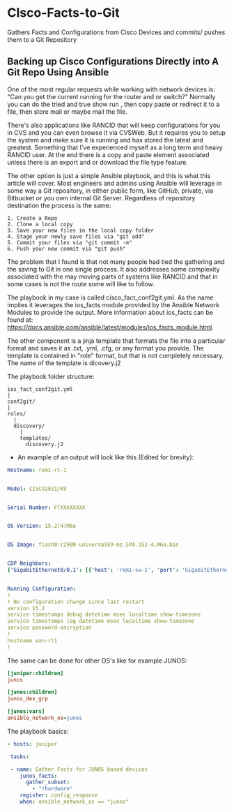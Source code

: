 # CIsco-Facts-to-Git
Gathers Facts and Configurations from Cisco Devices and commits/ pushes them to a Git Repository

## Backing up Cisco Configurations Directly into A Git Repo Using Ansible

One of the most regular requests while working with network devices is: "Can you get the current running for the router and or switch?" Normally you can do the tried and true show run , then copy paste or redirect it to a file, then store mail or maybe mail the file.

There's also applications like RANCID that will keep configurations for you in CVS and you can even browse it via CVSWeb. But it requires you to setup the system and make sure it is running and has stored the latest and greatest. Something that I've experienced myself as a long term and heavy RANCID user. At the end there is a copy and paste element associated unless there is an export and or download the file type feature.

The other option is just a simple Ansible playbook, and this is what this article will cover. Most engineers and admins using Ansible will leverage in some way a Git repository, in either public form, like GitHub, private, via Bitbucket or you own internal Git Server. Regardless of repository destination the process is the same:

    1. Create a Repo
    2. Clone a local copy
    3. Save your new files in the local copy folder
    4. Stage your newly save files via "git add"
    5. Commit your files via "git commit -m"
    6. Push your new commit via "git push"

The problem that I found is that not many people had tied the gathering and the saving to Git in one single process. It also addresses some complexity associated with the may moving parts of systems like RANCID and that in some cases is not the route some will like to follow.

The playbook in my case is called cisco_fact_conf2git.yml. As the name implies it leverages the ios_facts module provided by the Ansible Network Modules to provide the output. More information about ios_facts can be found at: https://docs.ansible.com/ansible/latest/modules/ios_facts_module.html.

The other component is a jinja template that formats the file into a particular format and saves it as .txt, .yml, .cfg, or any format you provide. The template is contained in "role" format, but that is not completely necessary. The name of the template is dicovery.j2

The playbook folder structure:

```
ios_fact_conf2git.yml
|
conf2git/
|
roles/
  |
  discovery/
    |
    templates/
      discovery.j2
```

- An example of an output will look like this (Edited for brevity):

```yml
Hostname: rem1-rt-1


Model: CISCO2921/K9


Serial Number: FTXXXXXXXX


OS Version: 15.2(4)M6a


OS Image: flash0:c2900-universalk9-mz.SPA.152-4.M6a.bin


CDP Neighbors:
{'GigabitEthernet0/0.1': [{'host': 'rem1-sw-1', 'port': 'GigabitEthernet1/0/1'}]}


Running Configuration:
!
! No configuration change since last restart
version 15.2
service timestamps debug datetime msec localtime show-timezone
service timestamps log datetime msec localtime show-timezone
service password-encryption
!
hostname wan-rt1
!
```

The same can be done for other OS's like for example JUNOS:

```ini
[juniper:children]
junos

[junos:children]
junos_dev_grp

[junos:vars]
ansible_network_os=junos
```

The playbook basics:

```yml
- hosts: juniper

 tasks:

 - name: Gather Facts for JUNOS based devices
    junos_facts:
      gather_subset:
        - "!hardware"
    register: config_response
    when: ansible_network_os == "junos"
```